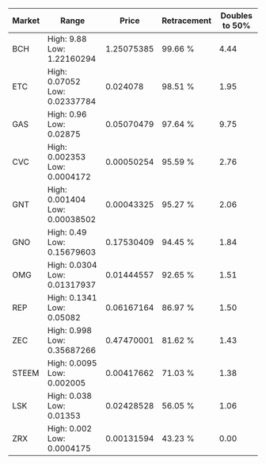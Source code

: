 | Market | Range | Price| Retracement | Doubles to 50% |
| --- | --- | --- | --- | --- |
| BCH | High: 9.88<br />Low: 1.22160294 | 1.25075385 | 99.66 % | 4.44 |
| ETC | High: 0.07052<br />Low: 0.02337784 | 0.024078 | 98.51 % | 1.95 |
| GAS | High: 0.96<br />Low: 0.02875 | 0.05070479 | 97.64 % | 9.75 |
| CVC | High: 0.002353<br />Low: 0.0004172 | 0.00050254 | 95.59 % | 2.76 |
| GNT | High: 0.001404<br />Low: 0.00038502 | 0.00043325 | 95.27 % | 2.06 |
| GNO | High: 0.49<br />Low: 0.15679603 | 0.17530409 | 94.45 % | 1.84 |
| OMG | High: 0.0304<br />Low: 0.01317937 | 0.01444557 | 92.65 % | 1.51 |
| REP | High: 0.1341<br />Low: 0.05082 | 0.06167164 | 86.97 % | 1.50 |
| ZEC | High: 0.998<br />Low: 0.35687266 | 0.47470001 | 81.62 % | 1.43 |
| STEEM | High: 0.0095<br />Low: 0.002005 | 0.00417662 | 71.03 % | 1.38 |
| LSK | High: 0.038<br />Low: 0.01353 | 0.02428528 | 56.05 % | 1.06 |
| ZRX | High: 0.002<br />Low: 0.0004175 | 0.00131594 | 43.23 % | 0.00 |
